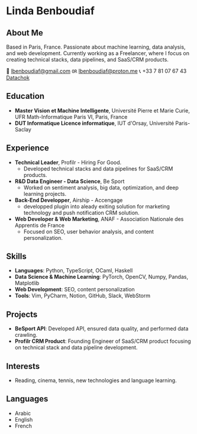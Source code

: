 # Linda Benboudiaf

## About Me
Based in Paris, France. Passionate about machine learning, data analysis, and web development. Currently working as a Freelancer, where I focus on creating technical stacks, data pipelines, and SaaS/CRM products.

📧 lbenboudiaf@gmail.com ```OR``` lbenboudiaf@proton.me
📞 +33 7 81 07 67 43
[Datachok](https://medium.com/@lbenboudiaf)

## Education
- **Master Vision et Machine Intelligente**, Université Pierre et Marie Curie, UFR Math-Informatique Paris VI, Paris, France
- **DUT Informatique Licence informatique**, IUT d'Orsay, Université Paris-Saclay

## Experience
- **Technical Leader**, Profilr - Hiring For Good. 
  - Developed technical stacks and data pipelines for SaaS/CRM products.
- **R&D Data Engineer - Data Science**, Be Sport
  - Worked on sentiment analysis, big data, optimization, and deep learning projects.
- **Back-End Developper**, Airship - Accengage
  - developped plugin into aleady exiting solution for marketing technology and push notification CRM solution.
- **Web Developer & Web Marketing**, ANAF - Association Nationale des Apprentis de France
  - Focused on SEO, user behavior analysis, and content personalization.

## Skills
- **Languages**: Python, TypeScript, OCaml, Haskell
- **Data Science & Machine Learning**: PyTorch, OpenCV, Numpy, Pandas, Matplotlib
- **Web Development**: SEO, content personalization
- **Tools**: Vim, PyCharm, Notion, GitHub, Slack, WebStorm

## Projects
- **BeSport API**: Developed API, ensured data quality, and performed data crawling.
- **Profilr CRM Product**: Founding Engineer of SaaS/CRM product focusing on technical stack and data pipeline development.

## Interests
- Reading, cinema, tennis, new technologies and language learning.

## Languages
- Arabic
- English
- French


